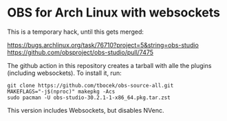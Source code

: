 # OBS for Arch Linux with websockets

This is a temporary hack, until this gets merged:

https://bugs.archlinux.org/task/76710?project=5&string=obs-studio
https://github.com/obsproject/obs-studio/pull/7475

The github action in this repository creates a tarball with alle the plugins (including websockets). To install it, run:

```
git clone https://github.com/tbocek/obs-source-all.git
MAKEFLAGS="-j$(nproc)" makepkg -Acs
sudo pacman -U obs-studio-30.2.1-1-x86_64.pkg.tar.zst
```

This version includes Websockets, but disables NVenc.